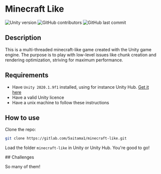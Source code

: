 # Minecraft Like

![Unity version](https://img.shields.io/badge/Unity-2020.1.9f1-green)
![GitHub contributors](https://img.shields.io/github/contributors/5aitama/Unicraft)
![GitHub last commit](https://img.shields.io/github/last-commit/5aitama/Unicraft)

## Description

This is a multi-threaded minecraft-like game created with the Unity game engine. The purpose is to play with low-level issues like chunk creation and rendering optimization, striving for maximum performance.

## Requirements

-   Have `Unity 2020.1.9f1` installed, using for instance Unity Hub. [Get it here](https://unity3d.com/get-unity/download)
-   Have a valid Unity licence
-   Have a unix machine to follow these instructions

## How to use

Clone the repo:

```sh
git clone https://gitlab.com/5aitama1/minecraft-like.git
```

Load the folder `minecraft-like` in Unity or Unity Hub. You're good to go!

## Challenges

So many of them!